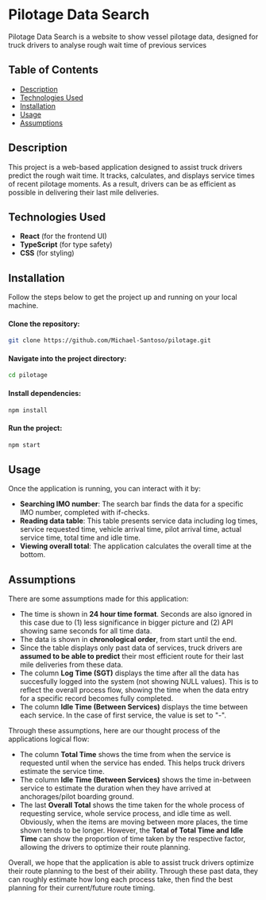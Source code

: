 # Pilotage Data Search

Pilotage Data Search is a website to show vessel pilotage data, designed for truck drivers to analyse rough wait time of previous services

## Table of Contents

- [Description](#description)
- [Technologies Used](#technologies-used)
- [Installation](#installation)
- [Usage](#usage)
- [Assumptions](#assumptions)

## Description

This project is a web-based application designed to assist truck drivers predict the rough wait time. It tracks, calculates, and displays service times of recent pilotage moments. As a result, drivers can be as efficient as possible in delivering their last mile deliveries.

## Technologies Used

- **React** (for the frontend UI)
- **TypeScript** (for type safety)
- **CSS** (for styling)

## Installation

Follow the steps below to get the project up and running on your local machine.

#### Clone the repository:

```bash
git clone https://github.com/Michael-Santoso/pilotage.git
```

#### Navigate into the project directory:

```bash
cd pilotage
```

#### Install dependencies:

```bash
npm install
```

#### Run the project:

```bash
npm start
```

## Usage

Once the application is running, you can interact with it by:

- **Searching IMO number**: The search bar finds the data for a specific IMO number, completed with if-checks.
- **Reading data table**: This table presents service data including log times, service requested time, vehicle arrival time, pilot arrival time, actual service time, total time and idle time.
- **Viewing overall total**: The application calculates the overall time at the bottom.

## Assumptions

There are some assumptions made for this application:

- The time is shown in **24 hour time format**. Seconds are also ignored in this case due to (1) less significance in bigger picture and (2) API showing same seconds for all time data.
- The data is shown in **chronological order**, from start until the end.
- Since the table displays only past data of services, truck drivers are **assumed to be able to predict** their most efficient route for their last mile deliveries from these data.
- The column **Log Time (SGT)** displays the time after all the data has succesfully logged into the system (not showing NULL values). This is to reflect the overall process flow, showing the time when the data entry for a specific record becomes fully completed.
- The column **Idle Time (Between Services)** displays the time between each service. In the case of first service, the value is set to "-".

Through these assumptions, here are our thought process of the applications logical flow:

- The column **Total Time** shows the time from when the service is requested until when the service has ended. This helps truck drivers estimate the service time.
- The column **Idle Time (Between Services)** shows the time in-between service to estimate the duration when they have arrived at anchorages/pilot boarding ground.
- The last **Overall Total** shows the time taken for the whole process of requesting service, whole service process, and idle time as well. Obviously, when the items are moving between more places, the time shown tends to be longer. However, the **Total of Total Time and Idle Time** can show the proportion of time taken by the respective factor, allowing the drivers to optimize their route planning.

Overall, we hope that the application is able to assist truck drivers optimize their route planning to the best of their ability. Through these past data, they can roughly estimate how long each process take, then find the best planning for their current/future route timing.
